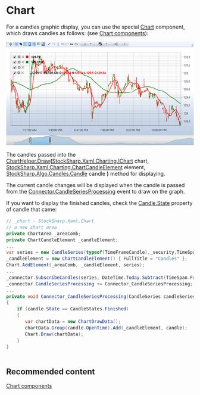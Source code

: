 # Chart

For a candles graphic display, you can use the special [Chart](xref:StockSharp.Xaml.Charting.Chart) component, which draws candles as follows: (see [Chart components](../graphical_user_interface/charts.md)):

![sample candleschart](../../../images/sample_candleschart.png)

The candles passed into the [ChartHelper.Draw](xref:StockSharp.Xaml.Charting.ChartHelper.Draw(StockSharp.Charting.IChart,StockSharp.Xaml.Charting.ChartCandleElement,StockSharp.Algo.Candles.Candle))**(**[StockSharp.Xaml.Charting.IChart](xref:StockSharp.Xaml.Charting.IChart) chart, [StockSharp.Xaml.Charting.ChartCandleElement](xref:StockSharp.Xaml.Charting.ChartCandleElement) element, [StockSharp.Algo.Candles.Candle](xref:StockSharp.Algo.Candles.Candle) candle **)** method for displaying.

The current candle changes will be displayed when the candle is passed from the [Connector.CandleSeriesProcessing](xref:StockSharp.Algo.Connector.CandleSeriesProcessing) event to draw on the graph.

If you want to display the finished candles, check the [Candle.State](xref:StockSharp.Algo.Candles.Candle.State) property of candle that came:

```cs
// _chart - StockSharp.Xaml.Chart
// a new chart area
private ChartArea _areaComb;
private ChartCandleElement _candleElement;
...
var series = new CandleSeries(typeof(TimeFrameCandle),_security,TimeSpan.FromMinutes(_timeframe));
_candleElement = new ChartCandleElement() { FullTitle = "Candles" };
Chart.AddElement(_areaComb, _candleElement, series);
...
_connector.SubscribeCandles(series, DateTime.Today.Subtract(TimeSpan.FromDays(5)), DateTime.Now);			
_connector.CandleSeriesProcessing += Connector_CandleSeriesProcessing;
...
private void Connector_CandleSeriesProcessing(CandleSeries candleSeries, Candle candle)
{
    if (candle.State == CandleStates.Finished) 
    {
       var chartData = new ChartDrawData();
       chartData.Group(candle.OpenTime).Add(_candleElement, candle);
       Chart.Draw(chartData);
    }
}
		
```

## Recommended content

[Chart components](../graphical_user_interface/charts.md)
